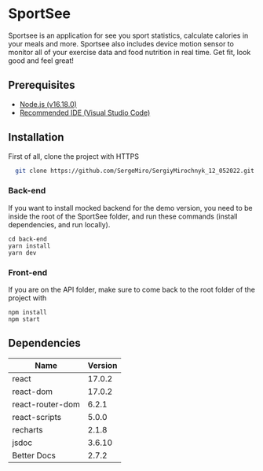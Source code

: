# SportSee

Sportsee is an application for see you sport statistics, calculate calories in your meals and more. Sportsee also includes device motion sensor to monitor all of your exercise data and food nutrition in real time. Get fit, look good and feel great!

## Prerequisites

- [Node.js (v16.18.0)](https://nodejs.org/en/)
- [Recommended IDE (Visual Studio Code)](https://code.visualstudio.com)

## Installation

First of all, clone the project with HTTPS

```bash
  git clone https://github.com/SergeMiro/SergiyMirochnyk_12_052022.git
```

### Back-end

If you want to install mocked backend for the demo version, you need 
to be inside the root of the SportSee folder, and run these commands (install dependencies, and run locally).

```
cd back-end
yarn install
yarn dev
```

### Front-end

If you are on the API folder, make sure to come back to the root folder of the project with

```
npm install
npm start
```

## Dependencies

| Name              | Version |
| ----------------- | ------- |
| react            | 17.0.2 |
| react-dom        | 17.0.2 |
| react-router-dom | 6.2.1  |
| react-scripts    | 5.0.0  |
| recharts         | 2.1.8 |
| jsdoc             | 3.6.10   |
| Better Docs       | 2.7.2   |


